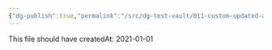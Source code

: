```yaml
---
{"dg-publish":true,"permalink":"/src/dg-test-vault/011-custom-updated-at/"}
---
```


This file should have createdAt: 2021-01-01